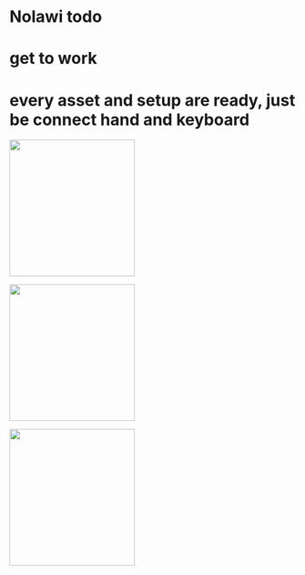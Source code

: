 # Nolawi todo

# get to work

 # every asset and setup are ready,   just be connect hand and keyboard    

<p>
    <img src="https://miro.medium.com/max/1280/0*HhzqQ5ACowM4J4j9.jpg" width="220" height="240" />
</p>
<p>
    <img src="https://encrypted-tbn0.gstatic.com/images?q=tbn:ANd9GcRXIRYZD3vUMFgmmvuLfpq4U5B9PQl7F21bHDCqFiLWWOTKx2eSMQAlMX0OvGibEr0bG98&usqp=CAU" width="220" height="240" />
</p>
<p>
    <img src="https://miro.medium.com/max/820/0*Gb3B1-Xk5qHaxU7v.jpg" width="220" height="240" />
</p>

